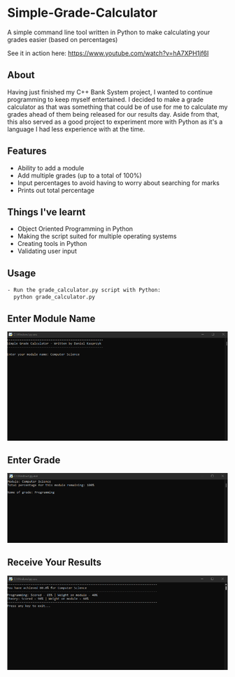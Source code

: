 # Simple-Grade-Calculator
A simple command line tool written in Python to make calculating your grades easier (based on percentages)

See it in action here: https://www.youtube.com/watch?v=hA7XPH1jf6I

## About 
Having just finished my C++ Bank System project, I wanted to continue programming to keep myself entertained. I decided to make a grade calculator as that was something that could be of use for me to calculate my grades ahead of them being released for our results day. Aside from that, this also served as a good project to experiment more with Python as it's a language I had less experience with at the time.

## Features
- Ability to add a module
- Add multiple grades (up to a total of 100%)
- Input percentages to avoid having to worry about searching for marks
- Prints out total percentage

## Things I've learnt
- Object Oriented Programming in Python
- Making the script suited for multiple operating systems
- Creating tools in Python
- Validating user input

## Usage
```
- Run the grade_calculator.py script with Python:
  python grade_calculator.py
```

## Enter Module Name
![Module Name](/Imgs/1.png)

## Enter Grade 
![Grade](/Imgs/2.png)

## Receive Your Results
![Results](/Imgs/3.png)
